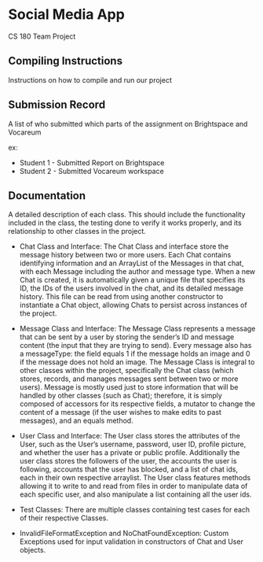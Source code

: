 
# Social Media App

CS 180 Team Project



## Compiling Instructions
Instructions on how to compile and run our project

## Submission Record
A list of who submitted which parts of the assignment on Brightspace and Vocareum

ex: 
- Student 1 - Submitted Report on Brightspace
- Student 2 - Submitted Vocareum workspace
## Documentation

A detailed description of each class. This should include the functionality included in the class, the testing done to verify it works properly, and its relationship to other classes in the project. 

- Chat Class and Interface: The Chat Class and interface store the message history between two or more users. Each Chat contains identifying information and an ArrayList of the Messages in that chat, with each Message including the author and message type. When a new Chat is created, it is automatically given a unique file that specifies its ID, the IDs of the users involved in the chat, and its detailed message history. This file can be read from using another constructor to instantiate a Chat object, allowing Chats to persist across instances of the project.

- Message Class and Interface: The Message Class represents a message that can be sent by a user by storing the sender’s ID and message content (the input that they are trying to send). Every message also has a messageType: the field equals 1 if the message holds an image and 0 if the message does not hold an image. The Message Class is integral to other classes within the project, specifically the Chat class (which stores, records, and manages messages sent between two or more users). Message is mostly used just to store information that will be handled by other classes (such as Chat); therefore, it is simply composed of accessors for its respective fields, a mutator to change the content of a message (if the user wishes to make edits to past messages), and an equals method.

- User Class and Interface: The User class stores the attributes of the User, such as the User’s username, password, user ID, profile picture, and whether the user has a private or public profile. Additionally the user class stores the followers of the user, the accounts the user is following, accounts that the user has blocked, and a list of chat ids, each in their own respective arraylist. The User class features methods allowing it to write to and read from files in order to manipulate data of each specific user, and also manipulate a list containing all the user ids.

- Test Classes: There are multiple classes containing test cases for each of their respective Classes.

- InvalidFileFormatException and NoChatFoundException: Custom Exceptions used for input validation in constructors of Chat and User objects.
